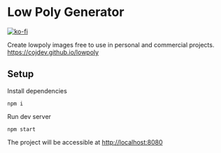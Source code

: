# Low Poly Generator

[![ko-fi](https://www.ko-fi.com/img/githubbutton_sm.svg)](https://ko-fi.com/Y8Y829JJM)

Create lowpoly images free to use in personal and commercial projects.
https://cojdev.github.io/lowpoly


## Setup

Install dependencies
```
npm i
```

Run dev server
```
npm start
```

The project will be accessible at <http://localhost:8080>